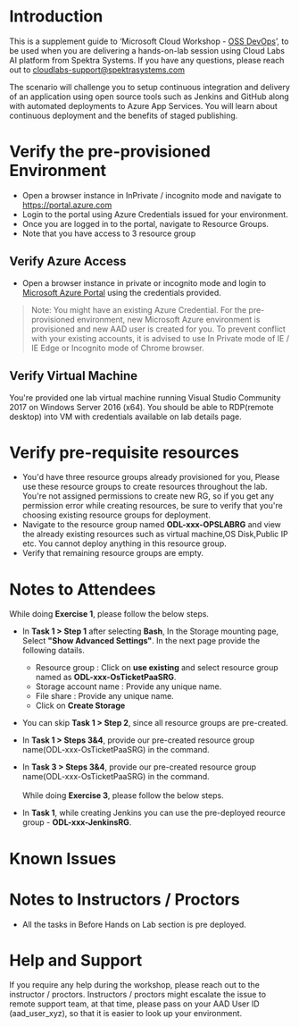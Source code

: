 # Introduction

This is a supplement guide to ‘Microsoft Cloud Workshop - [OSS DevOps](https://github.com/Microsoft/MCW-OSS-DevOps/blob/master/Hands-on%20lab/HOL%20step-by-step%20-%20OSS%20DevOps.md)’, to be used when you are delivering a hands-on-lab session using Cloud Labs AI platform from Spektra Systems. If you have any questions, please reach out to cloudlabs-support@spektrasystems.com

The scenario will challenge you to setup continuous integration and delivery of an application using open source tools such as Jenkins and GitHub along with automated deployments to Azure App Services. You will learn about continuous deployment and the benefits of staged publishing.

# Verify the pre-provisioned Environment

* Open a browser instance in InPrivate / incognito mode and navigate to https://portal.azure.com 
* Login to the portal using Azure Credentials issued for your environment.  
* Once you are logged in to the portal, navigate to Resource Groups. 
* Note that you have access to 3 resource group  


## Verify Azure Access

* Open a browser instance in private or incognito mode and login to [Microsoft Azure Portal](https://portal.azure.com) using the credentials provided.

> Note: You might have an existing Azure Credential. For the pre-provisioned environment, new Microsoft Azure environment is provisioned and new AAD user is created for you. To prevent conflict with your existing accounts, it is advised to use In Private mode of IE / IE Edge or Incognito mode of Chrome browser.

## Verify Virtual Machine

You're provided one lab virtual machine running Visual Studio Community 2017 on Windows Server 2016 (x64). You should be able to RDP(remote desktop) into VM with credentials available on lab details page.


# Verify pre-requisite resources
* You'd have three resource groups already provisioned for you, Please use these resource groups to create resources throughout the lab. You're not assigned permissions to create new RG, so if you get any permission error while creating resources, be sure to verify that you're choosing existing resource groups for deployment.
* Navigate to the resource group named **ODL-xxx-OPSLABRG** and view the already existing resources such as virtual machine,OS Disk,Public IP etc. You cannot deploy anything in this resource group.
* Verify that remaining resource groups are empty.

# Notes to Attendees
While doing **Exercise 1**, please follow the below steps.
* In **Task 1 > Step 1** after selecting **Bash**, In the Storage mounting page, Select **"Show Advanced Settings"**. In the next page provide the following datails.
    * Resource group : Click on **use existing** and select resource group named as **ODL-xxx-OsTicketPaaSRG**.
    * Storage account name : Provide any unique name.
    * File share : Provide any unique name.
    * Click on **Create Storage**
   
* You can skip **Task 1 > Step 2**, since all resource groups are pre-created. 
* In **Task 1 > Steps 3&4**, provide our pre-created resource group name(ODL-xxx-OsTicketPaaSRG) in the command.
* In **Task 3 > Steps 3&4**, provide our pre-created resource group name(ODL-xxx-OsTicketPaaSRG) in the command.</br></br>
While doing **Exercise 3**, please follow the below steps.
* In **Task 1**, while creating Jenkins you can use the pre-deployed reource group - **ODL-xxx-JenkinsRG**.
    
# Known Issues

# Notes to Instructors / Proctors

* All the tasks in Before Hands on Lab section is pre deployed.


# Help and Support

If you require any help during the workshop, please reach out to the instructor / proctors. Instructors / proctors might escalate the issue to remote support team, at that time, please pass on your AAD User ID (aad_user_xyz), so that it is easier to look up your environment.


